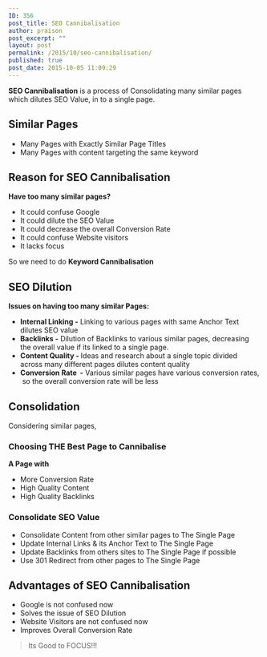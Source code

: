```yaml
---
ID: 356
post_title: SEO Cannibalisation
author: praison
post_excerpt: ""
layout: post
permalink: /2015/10/seo-cannibalisation/
published: true
post_date: 2015-10-05 11:09:29
---
```

<strong>SEO Cannibalisation</strong> is a process of Consolidating many similar pages which dilutes SEO Value, in to a single page.
<h2>Similar Pages</h2>
<ul>
 	<li>Many Pages with Exactly Similar Page Titles</li>
 	<li>Many Pages with content targeting the same keyword</li>
</ul>
<h2>Reason for SEO Cannibalisation</h2>
<strong>Have too many similar pages?</strong>
<ul>
 	<li>It could confuse Google</li>
 	<li>It could dilute the SEO Value</li>
 	<li>It could decrease the overall Conversion Rate</li>
 	<li>It could confuse Website visitors</li>
 	<li>It lacks focus</li>
</ul>
So we need to do <strong>Keyword Cannibalisation</strong>
<h2>SEO Dilution</h2>
<strong>Issues on having too many similar Pages: </strong>
<ul>
 	<li><strong>Internal Linking -</strong> Linking to various pages with same Anchor Text dilutes SEO value</li>
 	<li><strong>Backlinks -</strong> Dilution of Backlinks to various similar pages, decreasing the overall value if its linked to a single page.</li>
 	<li><strong>Content Quality - </strong>Ideas and research about a single topic divided across many different pages dilutes content quality</li>
 	<li><strong>Conversion Rate  -</strong> Various similar pages have various conversion rates,  so the overall conversion rate will be less</li>
</ul>
<h2>Consolidation</h2>
Considering similar pages,
<h3>Choosing THE Best Page to Cannibalise</h3>
<strong>A Page with</strong>
<ul>
 	<li>More Conversion Rate</li>
 	<li>High Quality Content</li>
 	<li>High Quality Backlinks</li>
</ul>
<h3>Consolidate SEO Value</h3>
<ul>
 	<li>Consolidate Content from other similar pages to The Single Page</li>
 	<li>Update Internal Links &amp; its Anchor Text to The Single Page</li>
 	<li>Update Backlinks from others sites to The Single Page if possible</li>
 	<li>Use 301 Redirect from other pages to The Single Page</li>
</ul>
<h2>Advantages of SEO Cannibalisation</h2>
<ul>
 	<li>Google is not confused now</li>
 	<li>Solves the issue of SEO Dilution</li>
 	<li>Website Visitors are not confused now</li>
 	<li>Improves Overall Conversion Rate</li>
</ul>
<blockquote>Its Good to FOCUS!!!</blockquote>